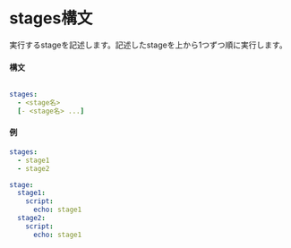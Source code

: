 # stages構文

実行するstageを記述します。記述したstageを上から1つずつ順に実行します。

#### 構文

```yaml

stages:
  - <stage名>
  [- <stage名> ...]
```

#### 例

```yaml
stages:
  - stage1
  - stage2

stage:
  stage1:
    script:
      echo: stage1
  stage2:
    script:
      echo: stage1

```
